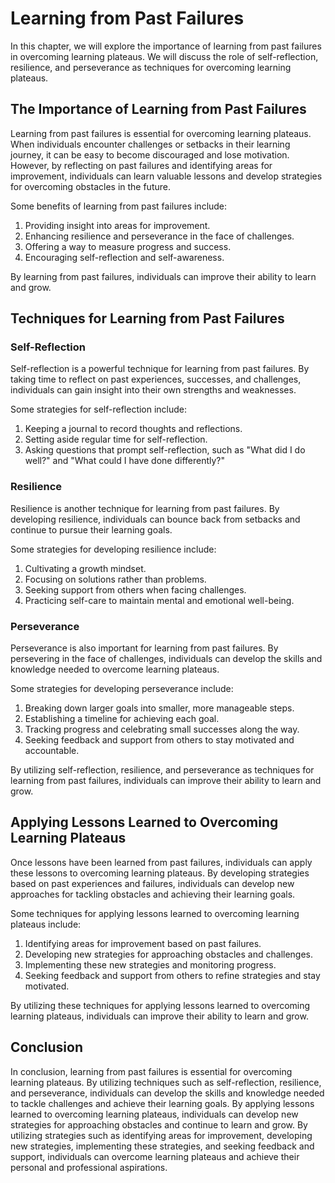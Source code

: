 Learning from Past Failures
====================================================================

In this chapter, we will explore the importance of learning from past failures in overcoming learning plateaus. We will discuss the role of self-reflection, resilience, and perseverance as techniques for overcoming learning plateaus.

The Importance of Learning from Past Failures
---------------------------------------------

Learning from past failures is essential for overcoming learning plateaus. When individuals encounter challenges or setbacks in their learning journey, it can be easy to become discouraged and lose motivation. However, by reflecting on past failures and identifying areas for improvement, individuals can learn valuable lessons and develop strategies for overcoming obstacles in the future.

Some benefits of learning from past failures include:

1. Providing insight into areas for improvement.
2. Enhancing resilience and perseverance in the face of challenges.
3. Offering a way to measure progress and success.
4. Encouraging self-reflection and self-awareness.

By learning from past failures, individuals can improve their ability to learn and grow.

Techniques for Learning from Past Failures
------------------------------------------

### Self-Reflection

Self-reflection is a powerful technique for learning from past failures. By taking time to reflect on past experiences, successes, and challenges, individuals can gain insight into their own strengths and weaknesses.

Some strategies for self-reflection include:

1. Keeping a journal to record thoughts and reflections.
2. Setting aside regular time for self-reflection.
3. Asking questions that prompt self-reflection, such as "What did I do well?" and "What could I have done differently?"

### Resilience

Resilience is another technique for learning from past failures. By developing resilience, individuals can bounce back from setbacks and continue to pursue their learning goals.

Some strategies for developing resilience include:

1. Cultivating a growth mindset.
2. Focusing on solutions rather than problems.
3. Seeking support from others when facing challenges.
4. Practicing self-care to maintain mental and emotional well-being.

### Perseverance

Perseverance is also important for learning from past failures. By persevering in the face of challenges, individuals can develop the skills and knowledge needed to overcome learning plateaus.

Some strategies for developing perseverance include:

1. Breaking down larger goals into smaller, more manageable steps.
2. Establishing a timeline for achieving each goal.
3. Tracking progress and celebrating small successes along the way.
4. Seeking feedback and support from others to stay motivated and accountable.

By utilizing self-reflection, resilience, and perseverance as techniques for learning from past failures, individuals can improve their ability to learn and grow.

Applying Lessons Learned to Overcoming Learning Plateaus
--------------------------------------------------------

Once lessons have been learned from past failures, individuals can apply these lessons to overcoming learning plateaus. By developing strategies based on past experiences and failures, individuals can develop new approaches for tackling obstacles and achieving their learning goals.

Some techniques for applying lessons learned to overcoming learning plateaus include:

1. Identifying areas for improvement based on past failures.
2. Developing new strategies for approaching obstacles and challenges.
3. Implementing these new strategies and monitoring progress.
4. Seeking feedback and support from others to refine strategies and stay motivated.

By utilizing these techniques for applying lessons learned to overcoming learning plateaus, individuals can improve their ability to learn and grow.

Conclusion
----------

In conclusion, learning from past failures is essential for overcoming learning plateaus. By utilizing techniques such as self-reflection, resilience, and perseverance, individuals can develop the skills and knowledge needed to tackle challenges and achieve their learning goals. By applying lessons learned to overcoming learning plateaus, individuals can develop new strategies for approaching obstacles and continue to learn and grow. By utilizing strategies such as identifying areas for improvement, developing new strategies, implementing these strategies, and seeking feedback and support, individuals can overcome learning plateaus and achieve their personal and professional aspirations.
